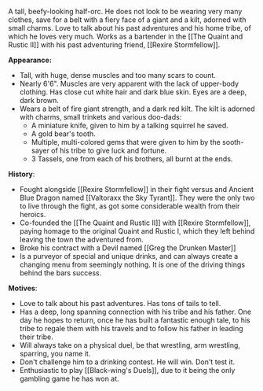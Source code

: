 A tall, beefy-looking half-orc. He does not look to be wearing very many clothes, save for a belt with a fiery face of a giant and a kilt, adorned with small charms. Love to talk about his past adventures and his home tribe, of which he loves very much. Works as a bartender in the [[The Quaint and Rustic II]] with his past adventuring friend, [[Rexire Stormfellow]]. 

**Appearance:**
-  Tall, with huge, dense muscles and too many scars to count.
-  Nearly 6'6". Muscles are very apparent with the lack of upper-body clothing. Has close cut white hair and dark blue skin. Eyes are a deep, dark brown.
-  Wears a belt of fire giant strength, and a dark red kilt. The kilt is adorned with charms, small trinkets and various doo-dads:
	-  A miniature knife, given to him by a talking squirrel he saved. 
	-  A gold bear's tooth.
	-  Multiple, multi-colored gems that were given to him by the sooth-sayer of his tribe to give luck and fortune. 
	-  3 Tassels, one from each of his brothers, all burnt at the ends. 

**History**:
-  Fought alongside [[Rexire Stormfellow]] in their fight versus and Ancient Blue Dragon named [[Valtoraxx the Sky Tyrant]]. They were the only two to live through the fight, as got some considerable wealth from their heroics. 
-  Co-founded the [[The Quaint and Rustic II]] with [[Rexire Stormfellow]], paying homage to the original Quaint and Rustic I, which they left behind leaving the town the adventured from. 
-  Broke his contract with a Devil named [[Greg the Drunken Master]] 
-  Is a purveyor of special and unique drinks, and can always create a changing menu from seemingly nothing. It is one of the driving things behind the bars success. 

**Motives**:
-  Love to talk about his past adventures. Has tons of tails to tell.
-  Has a deep, long spanning connection with his tribe and his father. One day he hopes to return, once he has built a fantastic enough tale, to his tribe to regale them with his travels and to follow his father in leading their tribe.
-  Will always take on a physical duel, be that wrestling, arm wrestling, sparring,  you name it.
-  Don't challenge him to a drinking contest. He will win. Don't test it. 
-  Enthusiastic to play [[Black-wing's Duels]], due to it being the only gambling game he has won at. 